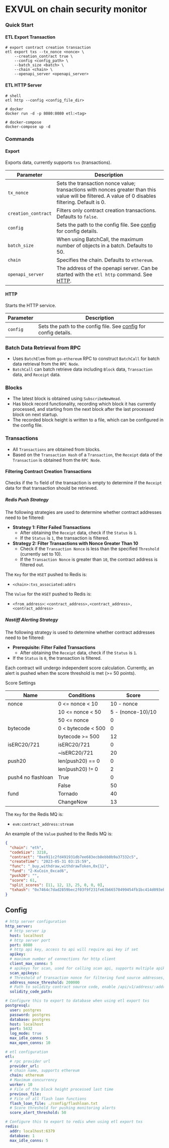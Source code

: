 # EXVUL on chain security monitor


### Quick Start

#### ETL Export Transaction

```shell
# export contract creation transaction
etl export txs --tx_nonce <nonce> \
    --creation_contract true \
    --config <config_path> \
    --batch_size <batch> \
    --chain <chain> \
    --openapi_server <openapi_server>
```

#### ETL HTTP Server

```shell
# shell
etl http --config <config_file_dir>

# docker
docker run -d -p 8080:8080 etl:<tag>

# docker-compose
docker-compose up -d
```

### Commands

#### Export

Exports data, currently supports `txs` (transactions).

| Parameter         | Description                                                                                |
|-------------------|--------------------------------------------------------------------------------------------|
| `tx_nonce`        | Sets the transaction nonce value; transactions with nonces greater than this value will be filtered. A value of 0 disables filtering. Default is 0. |
| `creation_contract` | Filters only contract creation transactions. Defaults to `false`.                                 |
| `config`          | Sets the path to the config file. See [config](#config) for config details.                   |
| `batch_size`      | When using BatchCall, the maximum number of objects in a batch. Defaults to 50.              |
| `chain`           | Specifies the chain. Defaults to `ethereum`.                                                   |
| `openapi_server`  | The address of the openapi server. Can be started with the `etl http` command. See [HTTP](#http). |

#### HTTP

Starts the HTTP service.

| Parameter | Description                                               |
|-----------|-----------------------------------------------------------|
| `config`  | Sets the path to the config file. See [config](#config) for config details. |

### Batch Data Retrieval from RPC

- Uses `BatchElem` from `go-ethereum` RPC to construct `BatchCall` for batch data retrieval from the `RPC Node`.
- `BatchCall` can batch retrieve data including `Block` data, `Transaction` data, and `Receipt` data.

### Blocks

- The latest block is obtained using `SubscribeNewHead`.
- Has block record functionality, recording which block it has currently processed, and starting from the next block after the last processed block on next startup.
- The recorded block height is written to a file, which can be configured in the config file.

### Transactions

- All `Transactions` are obtained from blocks.
- Based on the `Transaction Hash` of a `Transaction`, the `Receipt` data of the `Transaction` is obtained from the `RPC Node`.

#### Filtering Contract Creation Transactions

Checks if the `To` field of the transaction is empty to determine if the `Receipt` data for that transaction should be retrieved.

##### Redis Push Strategy

The following strategies are used to determine whether contract addresses need to be filtered:

- **Strategy 1: Filter Failed Transactions**
  - After obtaining the `Receipt` data, check if the `Status` is `1`.
  - If the `Status` is `1`, the transaction is filtered.
- **Strategy 2: Filter Transactions with Nonce Greater Than 10**
  - Check if the `Transaction Nonce` is less than the specified `Threshold` (currently set to 10).
  - If the `Transaction Nonce` is greater than `10`, the contract address is filtered out.

The `Key` for the `HSET` pushed to Redis is:

- `<chain>:txs_associated:addrs`

The `Value` for the `HSET` pushed to Redis is:

- `<from_address>`: `<contract_address>,<contract_address>,<contract_address>`

##### Nastiff Alerting Strategy

The following strategy is used to determine whether contract addresses need to be filtered:

- **Prerequisite: Filter Failed Transactions**
  - After obtaining the `Receipt` data, check if the `Status` is `1`.
- If the `Status` is `0`, the transaction is filtered.

Each contract will undergo independent score calculation. Currently, an alert is pushed when the score threshold is met (>= 50 points).

Score Settings

| Name          | Conditions       | Score            |
|---------------|-------------------|-------------------|
| nonce         | 0 <= nonce < 10   | 10 - nonce       |
|               | 10 <= nonce < 50  | 5 - (nonce-10)/10|
|               | 50 <= nonce       | 0                |
| bytecode      | 0 < bytecode < 500| 0                |
|               | bytecode >= 500   | 12               |
| isERC20/721   | isERC20/721      | 0                |
|               | ~isERC20/721     | 20               |
| push20        | len(push20) == 0  | 0                |
|               | len(push20) != 0  | 2                |
| push4 no flashloan| True             | 0                |
|               | False            | 50               |
| fund          | Tornado          | 40               |
|               | ChangeNow        | 13               |

The `Key` for the Redis MQ is:

- `evm:contract_address:stream`

An example of the `Value` pushed to the Redis MQ is:

```json
{
  "chain": "eth",
  "codeSize": 3218,
  "contract": "0xe911c2fd491931db7ee683ecb8ebb0b9a37332c5",
  "createTime": "2023-05-31 03:15:59",
  "func": "_buy,withdraw,withdrawToken,0x{1}",
  "fund": "2-KuCoin_0xcad6",
  "push20": "",
  "score": 61,
  "split_scores": [11, 12, 13, 25, 0, 0, 0],
  "txhash": "0x7464c7dad2859bec2f03f9f231fe63b66570499454fb1bc414d093eba67e98a3"
}
```

## Config

```yaml
# http server configuration
http_server:
  # http server ip
  host: localhost
  # http server port
  port: 8080
  # http api key, access to api will require api key if set
  apikey:
  # maximum number of connections for http client
  client_max_conns: 5
  # apikeys for scan, used for calling scan api, supports multiple apikeys separated by ','
  scan_apikeys:
  # Threshold of transaction nonce for filtering fund source addresses, querying stops when greater than this value
  address_nonce_threshold: 200000
  # Path to solidity contract source code, enable /api/v1/address/:address/solidity api if set, disabled by default
  solidity_code_path:

# Configure this to export to database when using etl export txs
postgresql:
  user: postgres
  password: postgres
  database: postgres
  host: localhost
  port: 5432
  log_mode: true
  max_idle_conns: 5
  max_open_conns: 10

# etl configuration
etl:
  # rpc provider url
  provider_url:
  # chain name, supports ethereum
  chain: ethereum
  # Maximum concurrency
  worker: 10
  # File of the block height processed last time
  previous_file:
  # File of all flash loan functions
  flash_loan_file: ./config/flashloan.txt
  # Score threshold for pushing monitoring alerts
  score_alert_threshold: 50

# Configure this to export to redis when using etl export txs
redis:
  addr: localhost:6379
  database: 1
  max_idle_conns: 5

